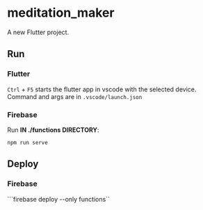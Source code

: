 # meditation_maker

A new Flutter project.

## Run

### Flutter

`Ctrl` + `F5` starts the flutter app in vscode with the selected device. Command and args are in `.vscode/launch.json`

### Firebase

Run **IN ./functions DIRECTORY**:

```npm run serve```

## Deploy

### Firebase
```firebase deploy --only functions``